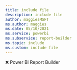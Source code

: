 ```yaml
---
title: include file
description: include file
author: maggiesMSFT
ms.author: maggies
ms.date: 05/10/2021
ms.service: powerbi
ms.subservice: report-builder
ms.topic: include
ms.custom: include file
---
```


❌&nbsp;Power&nbsp;BI&nbsp;Report&nbsp;Builder
